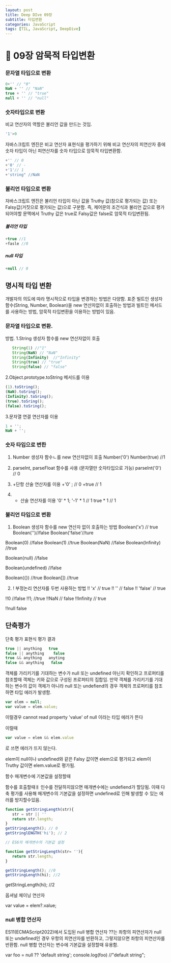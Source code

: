 ```yaml
---
layout: post
title: Deep DIve 09장
subtitle: 타입변환
categories: JavaScript
tags: [TIL, JavaScript, DeepDive]
---
```




# :book: 09장 암묵적 타입변환

### 문자열 타입으로 변환

```javascript
0+'' // "0"
NaN + '' // "NaN"
true + '' // "true"
null + '' // "null"
```


### 숫자타입으로 변환

비교 연산자의 역할은 불리언 값을 만드는 것임.

```javascript
'1'>0
```

자바스크립트 엔진은 비교 연산자 표현식을 평가하기 위해 비교 연산자의 피연산자 중에 숫자 타입이 아닌 피연산자를 숫자 타입으로 암묵적 타입변환함.

```javascript
+'' // 0
+'0' // -
+'1'// 1
+'string" //NaN
```



### 불리언 타입으로 변환

자바스크립트 엔진은 불리언 타입이 아닌 값을 Truthy 값(참으로 평가되는 값) 또는 Falsy값(거짓으로 평가되는 값)으로 구분함. 즉, 제어문의 조건식과 불리언 값으로 평가되어야할 문맥에서 Truthy 값은 true로 Falsy값은 false로 암묵적 타입변환됨.

##### 불리언 타입

```javascript
+true //1
+fasle //0
```

##### null 타입

```javascript
+null // 0
```


## 명시적 타입 변환

개발자의 의도에 따라 명시적으로 타입을 변경하는 방법은 다양함.
표준 빌트인 생성자함수(String, Number, Boolean)을 new 연산자없이 호출하는 방법과 빌트인 메서드를 사용하는 방법, 암묵적 타입변환을 이용하는 방법이 있음.


### 문자열 타입으로 변환.

방법. 
1.String 생성자 함수를 new 연산자없이 호출

```javascript
   String(1) //"1"
   String(NaN) // "NaN"
   String(Infinity)  //"Infinity"
   String(true) // "true"
   String(false) // "false"
```

2.Object.prototype.toString 메서드를 이용

```javascript
(1).toString();
(NaN).toSring();
(Infinity).toSring();
(true).toSring();
(false).toSring();
```


3.문자열 연결 연산자를 이용

```javascript
1 + '';
NaN + '';
```

### 숫자 타입으로 변한
1. Number 생성자 함수ㄴ를 new 연산자없이 호출
Number('0')
Number(true) //1

2. parseInt, parseFloat 함수를 사용 (문자열만 숫자타입으로 가능)
parseInt('0') // 0

3. +단항 산술 연산자를 이용
+'0' ; // 0
+true // 1
4. * 산술 연산자를 이용
'0' * 1;
'-1' * 1 // 1
true * 1 // 1

### 불리언 타입으로 변환

1. Boolean 생성자 함수를 new 연산자 없이 호출하는 방법
Boolean('x') // true
Boolean('')//false
Boolean('false'//ture

Boolean(0) //false
Boolean(1) //true
Boolean(NaN) //false
Boolean(Infinity) //true

Boolean(null) //false

Boolean(undefined) //false

Boolean({}) //true
Boolean[]) //true

2. ! 부정논리 연산자를 두번 사용하는 방법
!! 'x' // true
!! '' // false
!! 'false' // true

!!0 //false
!!1; //true
!!NaN // false
!!Infinity // true

!!null false

## 단축평가

단축 평가 표현식   평가 결과

```javascript
true || anything   true
false || anything    false
true && anything   anyting
false && anything   false
```


객체를 가리키기를 기대하는 변수가 null 또는 undefined 아닌지 확인하고 프로퍼티를 참조할때
객체는 키와 값으로 구성된 프로퍼티의 집합임. 만약 객체를 가리키기를 기대하는 변수의 값이 객체가 아니라
 null 또는 undefiend의 경우 객체의 프로퍼티를 참조하면 타입 에러가 발생함. 

```javascript
var elem = null;
var value = elem.value;
```

이럴경우 cannot read property 'value' of null 이라는 타입 에러가 뜬다

이럴때

```javascript
var value = elem && elem.value
```

로 쓰면 에러가 뜨지 않는다.

elem이 null이나 undefined와 같은 Falsy 값이면 elem으로 평가되고
elem이 Truthy 값이면 elem.value로 평가됨.

함수 매개변수에 기본값을 설정할때

함수를 호출할때ㅐ 인수를 전달하지않으면 매개변수에는 undefiend가 할당됨. 이때 다축 평가를 사용해 매개변수의 기본값을 설정하면 undefined로 인해 발생할 수 있는 에러를 방지할수있음.

```javascript
function getStringLength(str){
   str = str || ''
   return str.length;
}
getStringLength(); // 0
getStringlENGTH('hi'); // 2

// ES6의 매개변수의 기본값 설정

function getStringLength(str= ''){
   return str.length;
}

getStringLength(); //0
getStringLength(hi); //2
```

getStringLength(hi); //2

옵셔널 체이닝 연산자

var value = elem?.value;

### null 병합 연산자

ES11(ECMAScript2022)에서 도입된 null 병합 연산자 ??는 좌항의 피연산자가 null 또는 undefined인 경우 우항의 피연산자를 반환하고, 그렇지않으면 좌항의 피연산자를 반환함. 
null 병합 연산자는 변수에 기본값을 설정할때 유용함.


var foo = null ?? 'default string';
console.log(foo) //"default string";


